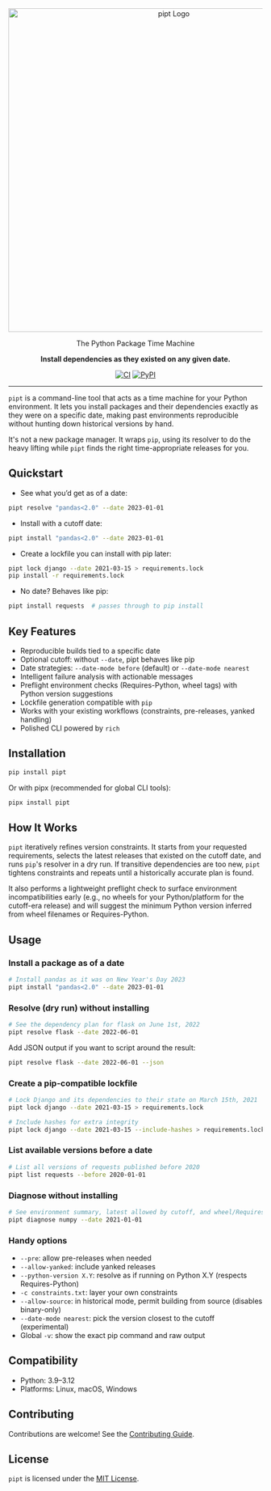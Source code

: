 <div align="center">
  <img src="https://cdn.jsdelivr.net/gh/OsamaS99/pipt@main/assets/logo.png" alt="pipt Logo" width="640"/>
  <p align="center">
    The Python Package Time Machine
  </p>
  <p align="center">
    <strong>Install dependencies as they existed on any given date.</strong>
  </p>
  <p align="center">
    <a href="https://github.com/OsamaS99/pipt/actions"><img alt="CI" src="https://github.com/OsamaS99/pipt/actions/workflows/ci.yml/badge.svg"></a>
    <a href="https://pypi.org/project/pipt"><img alt="PyPI" src="https://img.shields.io/pypi/v/pipt"></a>
  </p>
</div>

---

`pipt` is a command-line tool that acts as a time machine for your Python environment. It lets you install packages and their dependencies exactly as they were on a specific date, making past environments reproducible without hunting down historical versions by hand.

It's not a new package manager. It wraps `pip`, using its resolver to do the heavy lifting while `pipt` finds the right time-appropriate releases for you.

## Quickstart

- See what you’d get as of a date:

```bash
pipt resolve "pandas<2.0" --date 2023-01-01
```

- Install with a cutoff date:

```bash
pipt install "pandas<2.0" --date 2023-01-01
```

- Create a lockfile you can install with pip later:

```bash
pipt lock django --date 2021-03-15 > requirements.lock
pip install -r requirements.lock
```

- No date? Behaves like pip:

```bash
pipt install requests  # passes through to pip install
```

## Key Features

- Reproducible builds tied to a specific date
- Optional cutoff: without `--date`, pipt behaves like pip
- Date strategies: `--date-mode before` (default) or `--date-mode nearest`
- Intelligent failure analysis with actionable messages
- Preflight environment checks (Requires-Python, wheel tags) with Python version suggestions
- Lockfile generation compatible with `pip`
- Works with your existing workflows (constraints, pre-releases, yanked handling)
- Polished CLI powered by `rich`

## Installation

```bash
pip install pipt
```

Or with pipx (recommended for global CLI tools):

```bash
pipx install pipt
```

## How It Works

`pipt` iteratively refines version constraints. It starts from your requested requirements, selects the latest releases that existed on the cutoff date, and runs `pip`'s resolver in a dry run. If transitive dependencies are too new, `pipt` tightens constraints and repeats until a historically accurate plan is found.

It also performs a lightweight preflight check to surface environment incompatibilities early (e.g., no wheels for your Python/platform for the cutoff-era release) and will suggest the minimum Python version inferred from wheel filenames or Requires-Python.

## Usage

### Install a package as of a date

```bash
# Install pandas as it was on New Year's Day 2023
pipt install "pandas<2.0" --date 2023-01-01
```

### Resolve (dry run) without installing

```bash
# See the dependency plan for flask on June 1st, 2022
pipt resolve flask --date 2022-06-01
```

Add JSON output if you want to script around the result:

```bash
pipt resolve flask --date 2022-06-01 --json
```

### Create a pip-compatible lockfile

```bash
# Lock Django and its dependencies to their state on March 15th, 2021
pipt lock django --date 2021-03-15 > requirements.lock

# Include hashes for extra integrity
pipt lock django --date 2021-03-15 --include-hashes > requirements.lock
```

### List available versions before a date

```bash
# List all versions of requests published before 2020
pipt list requests --before 2020-01-01
```

### Diagnose without installing

```bash
# See environment summary, latest allowed by cutoff, and wheel/Requires-Python info
pipt diagnose numpy --date 2021-01-01
```

### Handy options

- `--pre`: allow pre-releases when needed
- `--allow-yanked`: include yanked releases
- `--python-version X.Y`: resolve as if running on Python X.Y (respects Requires-Python)
- `-c constraints.txt`: layer your own constraints
- `--allow-source`: in historical mode, permit building from source (disables binary-only)
- `--date-mode nearest`: pick the version closest to the cutoff (experimental)
- Global `-v`: show the exact pip command and raw output

## Compatibility

- Python: 3.9–3.12
- Platforms: Linux, macOS, Windows

## Contributing

Contributions are welcome! See the [Contributing Guide](CONTRIBUTING.md).

## License

`pipt` is licensed under the [MIT License](LICENSE).
